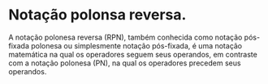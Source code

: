 # Notação polonsa reversa.
A notação polonesa reversa (RPN), também conhecida como notação pós-fixada polonesa ou simplesmente notação pós-fixada, é uma notação matemática na qual os operadores seguem seus operandos, em contraste com a notação polonesa (PN), na qual os operadores precedem seus operandos.

